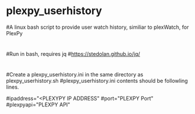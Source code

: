 # plexpy_userhistory
#A linux bash script to provide user watch history, similiar to plexWatch, for PlexPy
#
#Run in bash, requires jq
#https://stedolan.github.io/jq/
#
#Create a plexpy_userhistory.ini in the same directory as plexpy_userhistory.sh
#plexpy_userhistory.ini contents should be followling lines.


#ipaddress="<PLEXYPY IP ADDRESS"
#port="PLEXPY Port"
#plexpyapi="PLEXPY API"
